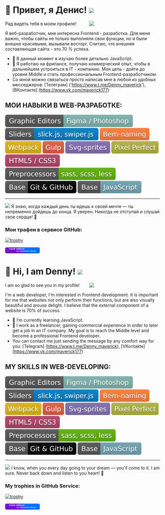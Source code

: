 <div class="main-info profile-ru">
  <h1 class="profile__title">👋 Привет, я Денис!  <img src="https://media.giphy.com/media/12oufCB0MyZ1Go/giphy.gif" width="50"> </h1>
  
<img align='right' src="https://media.giphy.com/media/M9gbBd9nbDrOTu1Mqx/giphy.gif" width="230">
  
  <p class="profile__text-greed">
    Рад видеть тебя в моем профиле!
  </p>

  <p class="profile__text-about">
    Я веб-разработчик, мне интересна Frontend - разработка. Для меня важно, чтобы сайты не только выполняли свои функции, но и были внешне красивыми, вызывали восторг. Считаю, что внешняя составляющая сайта - это 70 % успеха.
  </p>
  
- 🌱  В данный момент я изучаю более детально JavaScript. 
- 👯  Я работаю на фрилансе, получаю коммерческий опыт, чтобы в дальнейшем устроиться в IT - компанию. Моя цель - дойти до уровня Middle и стать профессиональным Frontend-разработчиком.
- Со мной можно связаться просто написав мне в любой из удобных месседжеров: [Телеграм] ('https://www.t.me/Denny_maverick'), [ВКонтакте] (https://www.vk.com/maverick177)
  
<h2 class="profile__skills-title">
  МОИ НАВЫКИ В WEB-РАЗРАБОТКЕ: 
</h2>

<img src="./img/bages/1.svg" alt="skill icon">
<img src="./img/bages/2.svg" alt="skill icon">
<img src="./img/bages/3.svg" alt="skill icon">
<img src="./img/bages/4.svg" alt="skill icon">
<img src="./img/bages/5.svg" alt="skill icon">
<img src="./img/bages/6.svg" alt="skill icon">
<img src="./img/bages/7.svg" alt="skill icon">
<img src="./img/bages/8.svg" alt="skill icon">
<img src="./img/bages/9.svg" alt="skill icon">
<img src="./img/bages/10.svg" alt="skill icon">
<img src="./img/bages/11.svg" alt="skill icon">
  
***  

<p>
  <img src="https://media.giphy.com/media/VgCDAzcKvsR6OM0uWg/giphy.gif" width="50"> Я знаю, когда каждый день ты идешь к своей мечте — ты непременно дойдешь до конца. Я уверен. Никогда не отступай и слушай свое сердце! 💖
</p>
  
  ### Мои трафеи в сервисе GitHub:
  
  [![trophy](https://github-profile-trophy.vercel.app/?username=DennyMaverick&theme=algolia)](https://github.com/DennyMaverick/github-profile-trophy)
  
 
<img src="./img/your-dream-is-coming-true.png" alt="dream is coming true"> 
  
</div>


<div class="main-info profile-en">
  <h1 class="profile__title">👋 Hi, I am Denny!  <img src="https://media.giphy.com/media/12oufCB0MyZ1Go/giphy.gif" width="50"> </h1>
  
<img align='right' src="https://media.giphy.com/media/M9gbBd9nbDrOTu1Mqx/giphy.gif" width="230">
  
  <p class="profile__text-greed">
    I am so glad to see you in my profile!
  </p>

  <p class="profile__text-about">
    I'm a web developer, I'm interested in Frontend development. It is important for me that websites not only perform their functions, but are also visually beautiful and arouse delight. I believe that the external component of a website is 70% of success.
  </p>
  
- 🌱  I’m currently learning JavaScript. 
- 👯  I work as a freelancer, gaining commercial experience in order to later get a job in an IT company. My goal is to reach the Middle level and become a professional Frontend developer.
- You can contact me just sending the message by any comfort way for you: [Telegram] (https://www.t.me/Denny_maverick), [VKontakte] (https://www.vk.com/maverick177)

<h2 class="profile__skills-title">
  MY SKILLS IN WEB-DEVELOPING: 
</h2>

<img src="./img/bages/1.svg" alt="skill icon">
<img src="./img/bages/2.svg" alt="skill icon">
<img src="./img/bages/3.svg" alt="skill icon">
<img src="./img/bages/4.svg" alt="skill icon">
<img src="./img/bages/5.svg" alt="skill icon">
<img src="./img/bages/6.svg" alt="skill icon">
<img src="./img/bages/7.svg" alt="skill icon">
<img src="./img/bages/8.svg" alt="skill icon">
<img src="./img/bages/9.svg" alt="skill icon">
<img src="./img/bages/10.svg" alt="skill icon">
<img src="./img/bages/11.svg" alt="skill icon">
  
***  

<p>
  <img src="https://media.giphy.com/media/VgCDAzcKvsR6OM0uWg/giphy.gif" width="50"> I know, when you every day going to your dream — you'll come to it. I am sure. Never back down and listen to you heart! 💖
</p>
  
  ### My trophies in GitHub Service:
  
  [![trophy](https://github-profile-trophy.vercel.app/?username=DennyMaverick&theme=algolia)](https://github.com/DennyMaverick/github-profile-trophy)
  
 
<img src="./img/your-dream-is-coming-true.png" alt="dream is coming true"> 
  
</div>

